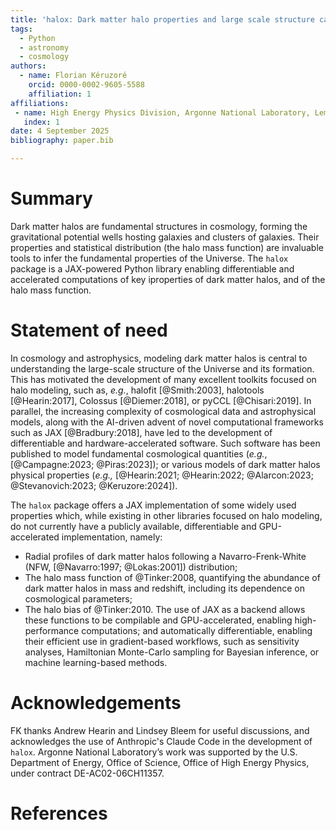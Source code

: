 ```yaml
---
title: 'halox: Dark matter halo properties and large scale structure calculations using JAX'
tags:
  - Python
  - astronomy
  - cosmology
authors:
  - name: Florian Kéruzoré
    orcid: 0000-0002-9605-5588
    affiliation: 1
affiliations:
 - name: High Energy Physics Division, Argonne National Laboratory, Lemont, IL 60439, USA
   index: 1
date: 4 September 2025
bibliography: paper.bib

---
```


# Summary

Dark matter halos are fundamental structures in cosmology, forming the gravitational potential wells hosting galaxies and clusters of galaxies.
Their properties and statistical distribution (the halo mass function) are invaluable tools to infer the fundamental properties of the Universe.
The `halox` package is a JAX-powered Python library enabling differentiable and accelerated computations of key iproperties of dark matter halos, and of the halo mass function.


# Statement of need

In cosmology and astrophysics, modeling dark matter halos is central to understanding the large-scale structure of the Universe and its formation.
This has motivated the development of many excellent toolkits focused on halo modeling, such as, *e.g.*, halofit [@Smith:2003], halotools [@Hearin:2017], Colossus [@Diemer:2018], or pyCCL [@Chisari:2019].
In parallel, the increasing complexity of cosmological data and astrophysical models, along with the AI-driven advent of novel computational frameworks such as JAX [@Bradbury:2018], have led to the development of differentiable and hardware-accelerated software.
Such software has been published to model fundamental cosmological quantities (*e.g.*, [@Campagne:2023; @Piras:2023]); or various models of dark matter halos physical properties (*e.g.,* [@Hearin:2021; @Hearin:2022; @Alarcon:2023; @Stevanovich:2023; @Keruzore:2024]).

The `halox` package offers a JAX implementation of some widely used properties which, while existing in other libraries focused on halo modeling, do not currently have a publicly available, differentiable and GPU-accelerated implementation, namely:
- Radial profiles of dark matter halos following a Navarro-Frenk-White (NFW, [@Navarro:1997; @Lokas:2001]) distribution;
- The halo mass function of @Tinker:2008, quantifying the abundance of dark matter halos in mass and redshift, including its dependence on cosmological parameters;
- The halo bias of @Tinker:2010.
The use of JAX as a backend allows these functions to be compilable and GPU-accelerated, enabling high-performance computations; and automatically differentiable, enabling their efficient use in gradient-based workflows, such as sensitivity analyses, Hamiltonian Monte-Carlo sampling for Bayesian inference, or machine learning-based methods.

# Acknowledgements

FK thanks Andrew Hearin and Lindsey Bleem for useful discussions, and acknowledges the use of Anthropic's Claude Code in the development of `halox`.
Argonne National Laboratory’s work was supported by the U.S. Department of Energy, Office of Science, Office of High Energy Physics, under contract DE-AC02-06CH11357.

# References


